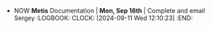 - NOW **Metis** Documentation | **Mon, Sep 16th** | Complete and email Sergey
  :LOGBOOK:
  CLOCK: [2024-09-11 Wed 12:10:23]
  :END: